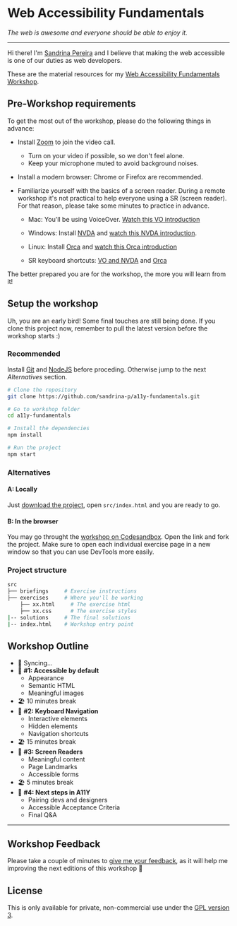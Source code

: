 # Web Accessibility Fundamentals

_The web is awesome and everyone should be able to enjoy it._

---

Hi there! I'm [Sandrina Pereira](https://www.sandrina-p.net/) and I believe that making the web accessible is one of our duties as web developers.

These are the material resources for my [Web Accessibility Fundamentals Workshop](https://www.sandrina-p.net/workshop-a11y-fundamentals/).

## Pre-Workshop requirements

To get the most out of the workshop, please do the following things in advance:

- Install [Zoom](https://zoom.us) to join the video call.
  - Turn on your video if possible, so we don't feel alone.
  - Keep your microphone muted to avoid background noises.
- Install a modern browser: Chrome or Firefox are recommended.
- Familiarize yourself with the basics of a screen reader. During a remote workshop it's not practical to help everyone using a SR (screen reader). For that reason, please take some minutes to practice in advance.

  - Mac: You'll be using VoiceOver. [Watch this VO introduction](https://www.youtube.com/watch?v=5R-6WvAihms&t=198s)
  - Windows: Install [NVDA](https://www.nvaccess.org/) and [watch this NVDA introduction](https://www.youtube.com/watch?v=Jao3s_CwdRU).
  - Linux: Install [Orca](https://wiki.gnome.org/Projects/Orca) and [watch this Orca introduction](https://www.youtube.com/watch?v=8OWSztc3AtY)

  - SR keyboard shortcuts: [VO and NVDA](https://dequeuniversity.com/screenreaders/survival-guide) and [Orca](https://help.gnome.org/users/orca/stable/commands_controlling_orca.html.en)

The better prepared you are for the workshop, the more you will learn from it!

## Setup the workshop

Uh, you are an early bird! Some final touches are still being done. If you clone this project now, remember to pull the latest version before the workshop starts :)

### Recommended

Install [Git](https://git-scm.com/) and [NodeJS](https://nodejs.org/en/) before proceding. Otherwise jump to the next _Alternatives_ section.

```bash
# Clone the repository
git clone https://github.com/sandrina-p/a11y-fundamentals.git

# Go to workshop folder
cd a11y-fundamentals

# Install the dependencies
npm install

# Run the project
npm start
```

### Alternatives

#### A: Locally

Just [download the project](https://github.com/sandrina-p/a11y-fundamentals/archive/master.zip), open `src/index.html` and you are ready to go.

#### B: In the browser

You may go throught the [workshop on Codesandbox](https://codesandbox.io/s/github/sandrina-p/a11y-fundamentals). Open the link and fork the project. Make sure to open each individual exercise page in a new window so that you can use DevTools more easily.

### Project structure

```bash
src
├── briefings     # Exercise instructions
├── exercises     # Where you'll be working
    ├── xx.html     # The exercise html
    ├── xx.css      # The exercise styles
|-- solutions     # The final solutions
|-- index.html    # Workshop entry point
```

## Workshop Outline

- 📡 Syncing...
- 🎯 **#1: Accessible by default**
  - Appearance
  - Semantic HTML
  - Meaningful images
- 🏖 10 minutes break
- 🎯 **#2: Keyboard Navigation**
  - Interactive elements
  - Hidden elements
  - Navigation shortcuts
- 🏖 15 minutes break
- 🎯 **#3: Screen Readers**
  - Meaningful content
  - Page Landmarks
  - Accessible forms
- 🏖 5 minutes break
- 🎯 **#4: Next steps in A11Y**
  - Pairing devs and designers
  - Accessible Acceptance Criteria
  - Final Q&A

---

## Workshop Feedback

Please take a couple of minutes to [give me your feedback](https://docs.google.com/forms/d/e/1FAIpQLScLhrB3DvEF51Y43DxoQMz2pUxzkGNk3XLo6Lf5odsjJXznFA/viewform?usp=sf_link), as it will help me improving the next editions of this workshop 🤗

## License

This is only available for private, non-commercial use under the [GPL version 3](http://www.gnu.org/licenses/gpl-3.0-standalone.html).
